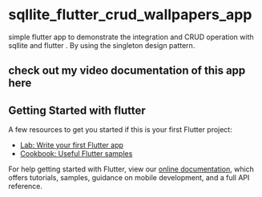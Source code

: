 # sqllite_flutter_crud_wallpapers_app
simple flutter app to demonstrate the integration and CRUD operation with sqllite and flutter . By using the singleton design pattern.

## check out my video documentation of this app here


## Getting Started with flutter

A few resources to get you started if this is your first Flutter project:

- [Lab: Write your first Flutter app](https://flutter.dev/docs/get-started/codelab)
- [Cookbook: Useful Flutter samples](https://flutter.dev/docs/cookbook)

For help getting started with Flutter, view our
[online documentation](https://flutter.dev/docs), which offers tutorials,
samples, guidance on mobile development, and a full API reference.
